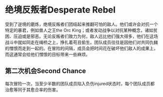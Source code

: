# 绝境反叛者Desperate Rebel

受到了逆境的磨炼，绝境反叛者们团结起来推翻可怕的敌人。他们或许会对抗一个特定的暴君，例如兽人之王the
Orc
King；或者发动战争以对抗某种概念，诸如贫困、压迫或是邪恶。无论反叛者们致力为何，敌人远比他们强大得多，他们在这场战斗中就如同走在绳桥之上，挣扎着苟且偷生。团队成员往往是因他们对共同仇雠的憎恨而走到一起的。在冒险的间隔，成员会把时间花在破坏他们敌人的成果上，而这通常会给他们憎恨的目标带来一些麻烦。

## 第二次机会Second Chance

每次冒险一次，当至少半数的团队成员陷入负伤injured状态时，每个团队成员都治愈等同于其愈合率的伤害。

 
